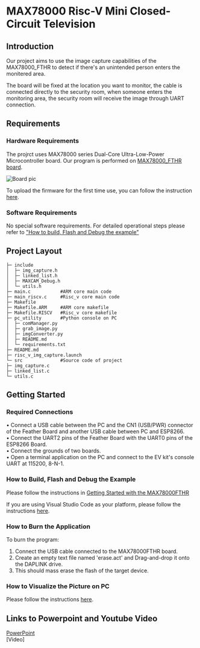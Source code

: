 # MAX78000 Risc-V Mini Closed-Circuit Television

## Introduction

Our project aims to use the image capture capabilities of the MAX78000_FTHR to detect if there's an unintended person enters the monitered area.

The board will be fixed at the location you want to monitor, the cable is connected directly to the security room, when someone enters the monitoring area, the security room will receive the image through UART connection.

## Requirements

### Hardware Requirements

The projrct uses MAX78000 series Dual-Core Ultra-Low-Power Microcontroller board. Our program is performed on [MAX78000_FTHR board](https://www.analog.com/media/en/technical-documentation/data-sheets/max78000fthr.pdf).

![Board pic](https://www.mouser.it/images/maxim/lrg/MAX78000FTHR_DSL.jpg)

To upload the firmware for the first time use, you can follow the instruction [here](https://github.com/MaximIntegratedAI/MaximAI_Documentation/blob/master/MAX78000_Feather/README.md#first-time-firmware-updates).

### Software Requirements

No special software requirements. For detailed operational steps please refer to ["How to build, Flash and Debug the example"](#how-to-build-flash-and-debug-the-example)

## Project Layout  

    ├─ include
    │  ├─ img_capture.h
    │  ├─ linked_list.h
    │  ├─ MAXCAM_Debug.h
    │  └─ utils.h
    ├─ main.c           #ARM core main code
    ├─ main_riscv.c     #Risc_v core main code
    ├─ Makefile         
    ├─ Makefile.ARM     #ARM core makefile
    ├─ Makefile.RISCV   #Risc_v core makefile
    ├─ pc_utility       #Python console on PC
    │  ├─ comManager.py
    │  ├─ grab_image.py
    │  ├─ imgConverter.py
    │  ├─ README.md
    │  └─ requirements.txt
    ├─ README.md
    ├─ risc_v_img_capture.launch
    └─ src              #Source code of project
    ├─ img_capture.c
    ├─ linked_list.c
    └─ utils.c

## Getting Started  

### Required Connections  

• Connect a USB cable between the PC and the CN1 (USB/PWR) connector of the Feather Board and another USB cable between PC and ESP8266.  
• Connect the UART2 pins of the Feather Board with the UART0 pins of the ESP8266 Board.  
• Connect the grounds of two boards.  
• Open a terminal application on the PC and connect to the EV kit's console UART at 115200, 8-N-1.

### How to Build, Flash and Debug the Example  

Please follow the instructions in [Getting Started with the MAX78000FTHR](https://github.com/MaximIntegratedAI/MaximAI_Documentation/blob/master/MAX78000_Feather/README.md#getting-started-with-the-max78000fthr)

If you are using Visual Studio Code as your platform, please follow the instructions  [here](.vscode/readme.md).

### How to Burn the Application  

To burn the program:

1. Connect the USB cable connected to the MAX78000FTHR board.
2. Create an empty text file named 'erase.act' and Drag-and-drop it onto the DAPLINK drive.
3. This should mass erase the flash of the target device.

### How to Visualize the Picture on PC  

Please follow the instructions [here](./pc_utility/README.md).

## Links to Powerpoint and Youtube Video

[PowerPoint](https://docs.google.com/presentation/d/1iDG8Hwt4incC3QIWbK0QsuGcLuzB3y-jmzu0u0kR7mA/edit?usp=sharing)  
[Video]
